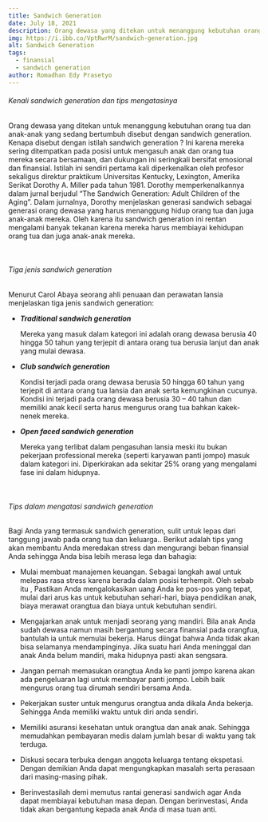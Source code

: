 ```yaml
---
title: Sandwich Generation
date: July 18, 2021
description: Orang dewasa yang ditekan untuk menanggung kebutuhan orang tua dan anak-anak yang sedang bertumbuh disebut dengan sandwich generation. Kenapa disebut dengan istilah sandwich generation ?  Ini karena mereka sering ditempatkan pada posisi untuk mengasuh anak dan orang tua mereka secara bersamaan, dan dukungan ini seringkali bersifat emosional dan finansial.
img: https://i.ibb.co/VptRwrM/sandwich-generation.jpg
alt: Sandwich Generation
tags: 
  - finansial
  - sandwich generation
author: Romadhan Edy Prasetyo
---
```


<div class="text-justify grid gap-4">
  <h6 class="ft-h text-primary font-bold">Kenali sandwich generation dan tips mengatasinya</h6>
  <p>Orang dewasa yang ditekan untuk menanggung kebutuhan orang tua dan anak-anak yang sedang bertumbuh disebut dengan sandwich generation. Kenapa disebut dengan istilah sandwich generation ?  Ini karena mereka sering ditempatkan pada posisi untuk mengasuh anak dan orang tua mereka secara bersamaan, dan dukungan ini seringkali bersifat emosional dan finansial. Istilah ini sendiri pertama kali diperkenalkan oleh profesor sekaligus direktur praktikum Universitas Kentucky, Lexington, Amerika Serikat Dorothy A. Miller pada tahun 1981. Dorothy memperkenalkannya dalam jurnal berjudul “The Sandwich Generation: Adult Children of the Aging”. Dalam jurnalnya, Dorothy menjelaskan generasi sandwich sebagai generasi orang dewasa yang harus menanggung hidup orang tua dan juga anak-anak mereka. Oleh karena itu sandwich generation ini rentan mengalami banyak tekanan karena mereka harus membiayai kehidupan orang tua dan juga anak-anak mereka.</p>
</div>

<br>

<div class="text-justify grid gap-4">
  <h6 class="ft-h text-primary font-bold">Tiga jenis sandwich generation</h6>
  <p>Menurut Carol Abaya seorang  ahli penuaan dan perawatan lansia menjelaskan tiga jenis sandwich generation:</p>
  <ul class="grid gap-2">
    <li>
      <p><b><i>Traditional sandwich generation</i></b></p>
      <p>Mereka yang masuk dalam kategori ini adalah orang dewasa berusia 40 hingga 50 tahun yang terjepit di antara orang tua berusia lanjut dan anak yang mulai dewasa.</p>
    </li>
    <li>
      <p><b><i>Club sandwich generation</i></b></p>
      <p>Kondisi terjadi pada orang dewasa berusia 50 hingga 60 tahun yang terjepit di antara orang tua lansia dan anak serta kemungkinan cucunya. Kondisi ini terjadi pada orang dewasa berusia 30 – 40 tahun dan memiliki anak kecil serta harus mengurus orang tua bahkan kakek-nenek mereka.</p>
    </li>
    <li>
      <p><b><i>Open faced sandwich generation</i></b></p>
      <p>Mereka yang terlibat dalam pengasuhan lansia meski itu bukan pekerjaan professional mereka (seperti karyawan panti jompo) masuk dalam kategori ini. Diperkirakan ada sekitar 25% orang yang mengalami fase ini dalam hidupnya.</p>
    </li>
  </ul>
</div>

<br>

<div class="text-justify grid gap-4">
  <h6 class="ft-h text-primary font-bold">Tips dalam mengatasi sandwich generation</h6>
  <p>Bagi Anda yang termasuk sandwich generation, sulit untuk lepas dari tanggung jawab pada orang tua dan keluarga.. Berikut adalah tips yang akan membantu Anda meredakan stress dan mengurangi beban finansial Anda sehingga Anda bisa lebih merasa lega dan bahagia:</p>
  <ul class="grid gap-2">
    <li>
      <p>Mulai membuat manajemen keuangan. Sebagai langkah awal untuk melepas rasa stress karena berada dalam posisi terhempit. Oleh sebab itu , Pastikan Anda mengalokasikan uang Anda ke pos-pos yang tepat, mulai dari arus kas untuk kebutuhan sehari-hari, biaya pendidikan anak, biaya merawat orangtua dan biaya untuk kebutuhan sendiri.</p>
    </li>
    <li>
      <p>Mengajarkan anak untuk menjadi seorang yang mandiri. Bila anak Anda sudah dewasa namun masih bergantung secara finansial pada orangfua, bantulah ia untuk memulai bekerja. Harus diingat bahwa Anda tidak akan bisa selamanya mendampinginya. Jika suatu hari Anda meninggal dan anak Anda belum mandiri, maka hidupnya pasti akan sengsara.</p>
    </li>
    <li>
      <p>Jangan pernah memasukan orangtua Anda ke panti jompo karena akan ada pengeluaran lagi untuk membayar panti jompo. Lebih baik mengurus orang tua dirumah sendiri bersama Anda.</p>
    </li>
    <li>
      <p>Pekerjakan suster untuk mengurus orangtua anda dikala Anda bekerja. Sehingga Anda memiliki waktu untuk diri anda sendiri.</p>
    </li>
    <li>
      <p>Memiliki asuransi kesehatan untuk orangtua dan anak anak. Sehingga memudahkan pembayaran medis dalam jumlah besar di waktu yang tak terduga.</p>
    </li>
    <li>
      <p>Diskusi secara terbuka dengan anggota keluarga tentang ekspetasi. Dengan demikian Anda dapat mengungkapkan masalah serta perasaan dari masing-masing pihak.</p>
    </li>
    <li>
      <p>Berinvestasilah demi memutus rantai generasi sandwich agar Anda dapat membiayai kebutuhan masa depan. Dengan berinvestasi, Anda tidak akan bergantung kepada anak Anda di masa tuan anti.</p>
    </li>
  </ul>
</div>
